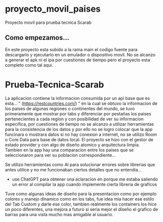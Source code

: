 # proyecto_movil_paises

Proyecto movil para prueba tecnica Scarab

## Como empezamos...

En este proyecto esta subido a la rama main el codigo fuente para descargarlo y ejecutarlo en un emulador o dispositivo movil.
No se alcanzo a generar el apk ni el ipa por cuestiones de tiempo pero el proyecto esta completo como tal aqui.

# Prueba-Tecnica-Scarab
La aplicacion contiene la informacion consumida por un api base que es esta...
" (https://restcountries.com/) "
en la cual se obtuvo la informacion de los paises de algunas regiones o continentes del mundo, se tuvo primeramente que mostrar por tabs y diferenciar por pestañas los paises pertenecientes a cada region y con posibilidad de ver su informacion especifica, por cuestiones de tiempo no se alcanzo a utilizar herramientas para la consistencia de los datos y por ello no se logro colocar que la app funcinara o mostrara datos si no hay conexion a internet, no se utilizo Room o Core Data para base de datos local. El proyecto se hizo con el gestor de estado provider y con algo de diseño atomico y arquitectura limpia.
Tambien en la app hay una comparacion entre los paises que se seleccionaron para ver su poblacion correspondiente...

Se utilizo herramientas como AI para solucionar errores sobre librerias que antes utilice y no me funcionaban ciertos detalles que no entendia...
- use ChatGPT para obtener una aclaracion en porque me estaba saliendo un error al compilar la app cuando implemente cierta libreria de graficos

Tuve como algunas ideas de diseño para la presentacion como por ejemplo colores y manejo dinamico como en los tabs, fue idea mia hacer ese estilo del Tab Custom y darle ese color, tambien realmente los containers los hice un poco diferentes, una mejora a futuro si seria mejor el diseño el grafico de barras para una vista mucho mas amigable al usuario.

